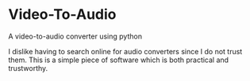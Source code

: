 # Video-To-Audio
A video-to-audio converter using python

I dislike having to search online for audio converters since I do not trust them.
This is a simple piece of software which is both practical and trustworthy.
